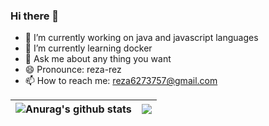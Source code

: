 ### Hi there 👋

<!--
**Reza-Rahmani1378/Reza-Rahmani1378** is a ✨ _special_ ✨ repository because its `README.md` (this file) appears on your GitHub profile.

- 🤔 I’m looking for help with ...
- ⚡ Fun fact: 
-->

- 🔭 I’m currently working on java and javascript languages
- 🌱 I’m currently learning docker
- 💬 Ask me about any thing you want
- 😄 Pronounce: reza-rez
- 📫 How to reach me: reza6273757@gmail.com




| <img align="center" src="https://github-readme-stats.vercel.app/api?username=Reza-Rahmani1378&show_icons=true&include_all_commits=true&theme=buefy&hide_border=true" alt="Anurag's github stats" /> | <img align="center" src="https://github-readme-stats.vercel.app/api/top-langs/?username=Reza-Rahmani1378&layout=compact&theme=buefy&hide_border=true" /> |
| ------------- | ------------- |
